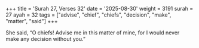 +++
title = 'Surah 27, Verses 32'
date = '2025-08-30'
weight = 3191
surah = 27
ayah = 32
tags = ["advise", "chief", "chiefs", "decision", "make", "matter", "said"]
+++

She said, “O chiefs! Advise me in this matter of mine, for I would never make any decision without you.”